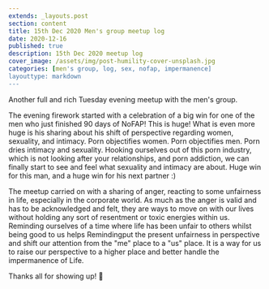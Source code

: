 ```yaml
---
extends: _layouts.post
section: content
title: 15th Dec 2020 Men's group meetup log
date: 2020-12-16
published: true
description: 15th Dec 2020 meetup log
cover_image: /assets/img/post-humility-cover-unsplash.jpg
categories: [men's group, log, sex, nofap, impermanence]
layouttype: markdown
---
```

Another full and rich Tuesday evening meetup with the men's group.

The evening firework started with a celebration of a big win for one of the men who just finished 90 days of NoFAP! This is huge! What is even more huge is his sharing about his shift of perspective regarding women, sexuality, and intimacy. Porn objectifies women. Porn objectifies men. Porn dries intimacy and sexuality. Hooking ourselves out of this porn industry, which is not looking after your relationships, and porn addiction, we can finally start to see and feel what sexuality and intimacy are about.
Huge win for this man, and a huge win for his next partner :)

The meetup carried on with a sharing of anger, reacting to some unfairness in life, especially in the corporate world. As much as the anger is valid and has to be acknowledged and felt, they are ways to move on with our lives without holding any sort of resentment or toxic energies within us.
Reminding ourselves of a time where life has been unfair to others whilst being good to us helps Remindingput the present unfairness in perspective and shift our attention from the "me" place to a "us" place.
It is a way for us to raise our perspective to a higher place and better handle the impermanence of Life.

Thanks all for showing up! 👊
